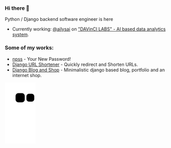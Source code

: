 ### Hi there 👋

Python / Django backend software engineer is here

- Currently working: [@ailysai](https://github.com/ailysai) on ["DAVinCI LABS" - AI based data analytics system](https://davincilabs.ai/).

### Some of my works:
* [npss](https://pypi.org/project/npss/) - Your New Password!
* [Django URL Shortener](https://github.com/almazkun/durls) - Quickly redirect and Shorten URLs.
* [Django Blog and Shop](https://akun.dev) - Minimalistic django based blog, portfolio and an internet shop. 

![](https://raw.githubusercontent.com/almazkun/almazkun/snake/.github/github-contribution-grid-snake.svg)
